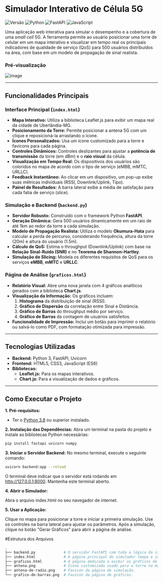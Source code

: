 #  Simulador Interativo de Célula 5G

![Versão](https://img.shields.io/badge/versão-2.1-blue)
![Python](https://img.shields.io/badge/Python-3.8%2B-blue?logo=python)
![FastAPI](https://img.shields.io/badge/FastAPI-0.92.0-green?logo=fastapi)
![JavaScript](https://img.shields.io/badge/JavaScript-ES6-yellow?logo=javascript)

Uma aplicação web interativa para simular o desempenho e a cobertura de uma *small cell* 5G. A ferramenta permite ao usuário posicionar uma torre de celular em um mapa interativo e visualizar em tempo real os principais indicadores de qualidade de serviço (QoS) para 500 usuários distribuídos na área, com base em um modelo de propagação de sinal realista.

### Pré-visualização

![image](https://github.com/user-attachments/assets/6ef9ed3d-98da-42ba-be0f-1cacd4bfd1f1)

---

## Funcionalidades Principais

### Interface Principal (`index.html`)
* **Mapa Interativo:** Utiliza a biblioteca Leaflet.js para exibir um mapa real da cidade de Uberlândia-MG.
* **Posicionamento da Torre:** Permite posicionar a antena 5G com um clique e reposicioná-la arrastando o ícone.
* **Ícones Personalizados:** Usa um ícone customizado para a torre e favicons para cada página.
* **Controles Dinâmicos:** Controles deslizantes para ajustar a **potência de transmissão** da torre (em dBm) e o **raio visual** da célula.
* **Visualização em Tempo Real:** Os dispositivos dos usuários são coloridos no mapa de acordo com o tipo de serviço (eMBB, mMTC, URLLC).
* **Feedback Instantâneo:** Ao clicar em um dispositivo, um pop-up exibe suas métricas individuais (RSSI, Downlink/Uplink, Tipo).
* **Painel de Resultados:** A barra lateral exibe a média de satisfação para cada fatia de serviço (slice).

### Simulação e Backend (`backend.py`)
* **Servidor Robusto:** Construído com o framework Python **FastAPI**.
* **Geração Dinâmica:** Gera 500 usuários dinamicamente em um raio de até 1km ao redor da torre a cada simulação.
* **Modelo de Propagação Realista:** Utiliza o modelo **Okumura-Hata** para calcular a perda de percurso, considerando frequência, altura da torre (20m) e altura do usuário (1.5m).
* **Cálculo de QoS:** Estima o throughput (Downlink/Uplink) com base na **Relação Sinal-Ruído (SNR)** e no **Teorema de Shannon-Hartley**.
* **Simulação de Slicing:** Modela os diferentes requisitos de QoS para os serviços **eMBB**, **mMTC** e **URLLC**.

### Página de Análise (`graficos.html`)
* **Relatório Visual:** Abre uma nova janela com 4 gráficos analíticos gerados com a biblioteca **Chart.js**.
* **Visualização da Informação:** Os gráficos incluem:
    1.  **Histograma** da distribuição de sinal (RSSI).
    2.  **Gráfico de Dispersão** da correlação entre Sinal e Distância.
    3.  **Gráfico de Barras** do throughput médio por serviço.
    4.  **Gráfico de Barras** da contagem de usuários satisfeitos.
* **Funcionalidade de Impressão:** Inclui um botão para imprimir o relatório ou salvá-lo como PDF, com formatação otimizada para impressão.

---

## Tecnologias Utilizadas
* **Backend:** Python 3, FastAPI, Uvicorn
* **Frontend:** HTML5, CSS3, JavaScript (ES6)
* **Bibliotecas:**
    * **Leaflet.js:** Para os mapas interativos.
    * **Chart.js:** Para a visualização de dados e gráficos.

---

## Como Executar o Projeto

**1. Pré-requisitos:**
* Ter o [Python 3.8](https://www.python.org/downloads/) ou superior instalado.

**2. Instalação das Dependências:**
Abra um terminal na pasta do projeto e instale as bibliotecas Python necessárias:
```bash
pip install fastapi uvicorn numpy
```
**3. Iniciar o Servidor Backend:**
No mesmo terminal, execute o seguinte comando:
```bash
uvicorn backend:app --reload
```
O terminal deve indicar que o servidor está rodando em http://127.0.0.1:8000. Mantenha este terminal aberto.

**4. Abrir o Simulador:**

Abra o arquivo index.html no seu navegador de internet.

**5. Usar a Aplicação:**

  Clique no mapa para posicionar a torre e iniciar a primeira simulação.
Use os controles na barra lateral para ajustar os parâmetros.
Após a simulação, clique no botão "Gerar Gráficos" para abrir a página de análise.

#Estrutura dos Arquivos
```bash
.
├── backend.py             # O servidor FastAPI com toda a lógica da simulação.
├── index.html             # A página principal do simulador (mapa e interface).
├── graficos.html          # A página dedicada a exibir os gráficos de análise.
├── antena.png             # Ícone customizado usado para a torre no mapa.
├── antena-de-radio.png    # Favicon da página de simulação.
└── grafico-de-barras.png  # Favicon da página de gráficos.
```

